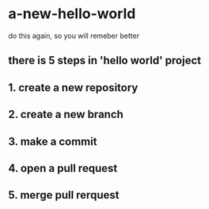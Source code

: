 # a-new-hello-world
do this again, so you will remeber better
## there is 5 steps in 'hello world' project
## 1. create a new repository
## 2. create a new branch
## 3. make a commit
## 4. open a pull request
## 5. merge pull rerquest
